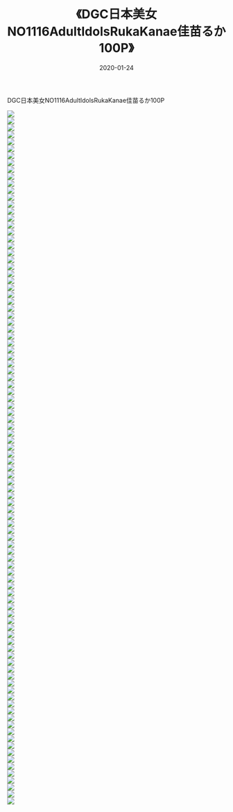 ﻿---
layout: post
title:  《DGC日本美女NO1116AdultIdolsRukaKanae佳苗るか100P》
date:   2020-01-24
img: http://pic.660000.xyz/1:/性感/2020/DGC日本美女NO1116AdultIdolsRukaKanae佳苗るか100P/000.jpg
categories: [美女, 清纯, 唯美]
---

DGC日本美女NO1116AdultIdolsRukaKanae佳苗るか100P

  ![](http://pic.660000.xyz/1:/性感/2020/DGC日本美女NO1116AdultIdolsRukaKanae佳苗るか100P/001.jpg) <br> ![](http://pic.660000.xyz/1:/性感/2020/DGC日本美女NO1116AdultIdolsRukaKanae佳苗るか100P/002.jpg) <br> ![](http://pic.660000.xyz/1:/性感/2020/DGC日本美女NO1116AdultIdolsRukaKanae佳苗るか100P/003.jpg) <br> ![](http://pic.660000.xyz/1:/性感/2020/DGC日本美女NO1116AdultIdolsRukaKanae佳苗るか100P/004.jpg) <br> ![](http://pic.660000.xyz/1:/性感/2020/DGC日本美女NO1116AdultIdolsRukaKanae佳苗るか100P/005.jpg) <br> ![](http://pic.660000.xyz/1:/性感/2020/DGC日本美女NO1116AdultIdolsRukaKanae佳苗るか100P/006.jpg) <br> ![](http://pic.660000.xyz/1:/性感/2020/DGC日本美女NO1116AdultIdolsRukaKanae佳苗るか100P/007.jpg) <br> ![](http://pic.660000.xyz/1:/性感/2020/DGC日本美女NO1116AdultIdolsRukaKanae佳苗るか100P/008.jpg) <br> ![](http://pic.660000.xyz/1:/性感/2020/DGC日本美女NO1116AdultIdolsRukaKanae佳苗るか100P/009.jpg) <br> ![](http://pic.660000.xyz/1:/性感/2020/DGC日本美女NO1116AdultIdolsRukaKanae佳苗るか100P/010.jpg) <br> ![](http://pic.660000.xyz/1:/性感/2020/DGC日本美女NO1116AdultIdolsRukaKanae佳苗るか100P/011.jpg) <br> ![](http://pic.660000.xyz/1:/性感/2020/DGC日本美女NO1116AdultIdolsRukaKanae佳苗るか100P/012.jpg) <br> ![](http://pic.660000.xyz/1:/性感/2020/DGC日本美女NO1116AdultIdolsRukaKanae佳苗るか100P/013.jpg) <br> ![](http://pic.660000.xyz/1:/性感/2020/DGC日本美女NO1116AdultIdolsRukaKanae佳苗るか100P/014.jpg) <br> ![](http://pic.660000.xyz/1:/性感/2020/DGC日本美女NO1116AdultIdolsRukaKanae佳苗るか100P/015.jpg) <br> ![](http://pic.660000.xyz/1:/性感/2020/DGC日本美女NO1116AdultIdolsRukaKanae佳苗るか100P/016.jpg) <br> ![](http://pic.660000.xyz/1:/性感/2020/DGC日本美女NO1116AdultIdolsRukaKanae佳苗るか100P/017.jpg) <br> ![](http://pic.660000.xyz/1:/性感/2020/DGC日本美女NO1116AdultIdolsRukaKanae佳苗るか100P/018.jpg) <br> ![](http://pic.660000.xyz/1:/性感/2020/DGC日本美女NO1116AdultIdolsRukaKanae佳苗るか100P/019.jpg) <br> ![](http://pic.660000.xyz/1:/性感/2020/DGC日本美女NO1116AdultIdolsRukaKanae佳苗るか100P/020.jpg) <br> ![](http://pic.660000.xyz/1:/性感/2020/DGC日本美女NO1116AdultIdolsRukaKanae佳苗るか100P/021.jpg) <br> ![](http://pic.660000.xyz/1:/性感/2020/DGC日本美女NO1116AdultIdolsRukaKanae佳苗るか100P/022.jpg) <br> ![](http://pic.660000.xyz/1:/性感/2020/DGC日本美女NO1116AdultIdolsRukaKanae佳苗るか100P/023.jpg) <br> ![](http://pic.660000.xyz/1:/性感/2020/DGC日本美女NO1116AdultIdolsRukaKanae佳苗るか100P/024.jpg) <br> ![](http://pic.660000.xyz/1:/性感/2020/DGC日本美女NO1116AdultIdolsRukaKanae佳苗るか100P/025.jpg) <br> ![](http://pic.660000.xyz/1:/性感/2020/DGC日本美女NO1116AdultIdolsRukaKanae佳苗るか100P/026.jpg) <br> ![](http://pic.660000.xyz/1:/性感/2020/DGC日本美女NO1116AdultIdolsRukaKanae佳苗るか100P/027.jpg) <br> ![](http://pic.660000.xyz/1:/性感/2020/DGC日本美女NO1116AdultIdolsRukaKanae佳苗るか100P/028.jpg) <br> ![](http://pic.660000.xyz/1:/性感/2020/DGC日本美女NO1116AdultIdolsRukaKanae佳苗るか100P/029.jpg) <br> ![](http://pic.660000.xyz/1:/性感/2020/DGC日本美女NO1116AdultIdolsRukaKanae佳苗るか100P/030.jpg) <br> ![](http://pic.660000.xyz/1:/性感/2020/DGC日本美女NO1116AdultIdolsRukaKanae佳苗るか100P/031.jpg) <br> ![](http://pic.660000.xyz/1:/性感/2020/DGC日本美女NO1116AdultIdolsRukaKanae佳苗るか100P/032.jpg) <br> ![](http://pic.660000.xyz/1:/性感/2020/DGC日本美女NO1116AdultIdolsRukaKanae佳苗るか100P/033.jpg) <br> ![](http://pic.660000.xyz/1:/性感/2020/DGC日本美女NO1116AdultIdolsRukaKanae佳苗るか100P/034.jpg) <br> ![](http://pic.660000.xyz/1:/性感/2020/DGC日本美女NO1116AdultIdolsRukaKanae佳苗るか100P/035.jpg) <br> ![](http://pic.660000.xyz/1:/性感/2020/DGC日本美女NO1116AdultIdolsRukaKanae佳苗るか100P/036.jpg) <br> ![](http://pic.660000.xyz/1:/性感/2020/DGC日本美女NO1116AdultIdolsRukaKanae佳苗るか100P/037.jpg) <br> ![](http://pic.660000.xyz/1:/性感/2020/DGC日本美女NO1116AdultIdolsRukaKanae佳苗るか100P/038.jpg) <br> ![](http://pic.660000.xyz/1:/性感/2020/DGC日本美女NO1116AdultIdolsRukaKanae佳苗るか100P/039.jpg) <br> ![](http://pic.660000.xyz/1:/性感/2020/DGC日本美女NO1116AdultIdolsRukaKanae佳苗るか100P/040.jpg) <br> ![](http://pic.660000.xyz/1:/性感/2020/DGC日本美女NO1116AdultIdolsRukaKanae佳苗るか100P/041.jpg) <br> ![](http://pic.660000.xyz/1:/性感/2020/DGC日本美女NO1116AdultIdolsRukaKanae佳苗るか100P/042.jpg) <br> ![](http://pic.660000.xyz/1:/性感/2020/DGC日本美女NO1116AdultIdolsRukaKanae佳苗るか100P/043.jpg) <br> ![](http://pic.660000.xyz/1:/性感/2020/DGC日本美女NO1116AdultIdolsRukaKanae佳苗るか100P/044.jpg) <br> ![](http://pic.660000.xyz/1:/性感/2020/DGC日本美女NO1116AdultIdolsRukaKanae佳苗るか100P/045.jpg) <br> ![](http://pic.660000.xyz/1:/性感/2020/DGC日本美女NO1116AdultIdolsRukaKanae佳苗るか100P/046.jpg) <br> ![](http://pic.660000.xyz/1:/性感/2020/DGC日本美女NO1116AdultIdolsRukaKanae佳苗るか100P/047.jpg) <br> ![](http://pic.660000.xyz/1:/性感/2020/DGC日本美女NO1116AdultIdolsRukaKanae佳苗るか100P/048.jpg) <br> ![](http://pic.660000.xyz/1:/性感/2020/DGC日本美女NO1116AdultIdolsRukaKanae佳苗るか100P/049.jpg) <br> ![](http://pic.660000.xyz/1:/性感/2020/DGC日本美女NO1116AdultIdolsRukaKanae佳苗るか100P/050.jpg) <br> ![](http://pic.660000.xyz/1:/性感/2020/DGC日本美女NO1116AdultIdolsRukaKanae佳苗るか100P/051.jpg) <br> ![](http://pic.660000.xyz/1:/性感/2020/DGC日本美女NO1116AdultIdolsRukaKanae佳苗るか100P/052.jpg) <br> ![](http://pic.660000.xyz/1:/性感/2020/DGC日本美女NO1116AdultIdolsRukaKanae佳苗るか100P/053.jpg) <br> ![](http://pic.660000.xyz/1:/性感/2020/DGC日本美女NO1116AdultIdolsRukaKanae佳苗るか100P/054.jpg) <br> ![](http://pic.660000.xyz/1:/性感/2020/DGC日本美女NO1116AdultIdolsRukaKanae佳苗るか100P/055.jpg) <br> ![](http://pic.660000.xyz/1:/性感/2020/DGC日本美女NO1116AdultIdolsRukaKanae佳苗るか100P/056.jpg) <br> ![](http://pic.660000.xyz/1:/性感/2020/DGC日本美女NO1116AdultIdolsRukaKanae佳苗るか100P/057.jpg) <br> ![](http://pic.660000.xyz/1:/性感/2020/DGC日本美女NO1116AdultIdolsRukaKanae佳苗るか100P/058.jpg) <br> ![](http://pic.660000.xyz/1:/性感/2020/DGC日本美女NO1116AdultIdolsRukaKanae佳苗るか100P/059.jpg) <br> ![](http://pic.660000.xyz/1:/性感/2020/DGC日本美女NO1116AdultIdolsRukaKanae佳苗るか100P/060.jpg) <br> ![](http://pic.660000.xyz/1:/性感/2020/DGC日本美女NO1116AdultIdolsRukaKanae佳苗るか100P/061.jpg) <br> ![](http://pic.660000.xyz/1:/性感/2020/DGC日本美女NO1116AdultIdolsRukaKanae佳苗るか100P/062.jpg) <br> ![](http://pic.660000.xyz/1:/性感/2020/DGC日本美女NO1116AdultIdolsRukaKanae佳苗るか100P/063.jpg) <br> ![](http://pic.660000.xyz/1:/性感/2020/DGC日本美女NO1116AdultIdolsRukaKanae佳苗るか100P/064.jpg) <br> ![](http://pic.660000.xyz/1:/性感/2020/DGC日本美女NO1116AdultIdolsRukaKanae佳苗るか100P/065.jpg) <br> ![](http://pic.660000.xyz/1:/性感/2020/DGC日本美女NO1116AdultIdolsRukaKanae佳苗るか100P/066.jpg) <br> ![](http://pic.660000.xyz/1:/性感/2020/DGC日本美女NO1116AdultIdolsRukaKanae佳苗るか100P/067.jpg) <br> ![](http://pic.660000.xyz/1:/性感/2020/DGC日本美女NO1116AdultIdolsRukaKanae佳苗るか100P/068.jpg) <br> ![](http://pic.660000.xyz/1:/性感/2020/DGC日本美女NO1116AdultIdolsRukaKanae佳苗るか100P/069.jpg) <br> ![](http://pic.660000.xyz/1:/性感/2020/DGC日本美女NO1116AdultIdolsRukaKanae佳苗るか100P/070.jpg) <br> ![](http://pic.660000.xyz/1:/性感/2020/DGC日本美女NO1116AdultIdolsRukaKanae佳苗るか100P/071.jpg) <br> ![](http://pic.660000.xyz/1:/性感/2020/DGC日本美女NO1116AdultIdolsRukaKanae佳苗るか100P/072.jpg) <br> ![](http://pic.660000.xyz/1:/性感/2020/DGC日本美女NO1116AdultIdolsRukaKanae佳苗るか100P/073.jpg) <br> ![](http://pic.660000.xyz/1:/性感/2020/DGC日本美女NO1116AdultIdolsRukaKanae佳苗るか100P/074.jpg) <br> ![](http://pic.660000.xyz/1:/性感/2020/DGC日本美女NO1116AdultIdolsRukaKanae佳苗るか100P/075.jpg) <br> ![](http://pic.660000.xyz/1:/性感/2020/DGC日本美女NO1116AdultIdolsRukaKanae佳苗るか100P/076.jpg) <br> ![](http://pic.660000.xyz/1:/性感/2020/DGC日本美女NO1116AdultIdolsRukaKanae佳苗るか100P/077.jpg) <br> ![](http://pic.660000.xyz/1:/性感/2020/DGC日本美女NO1116AdultIdolsRukaKanae佳苗るか100P/078.jpg) <br> ![](http://pic.660000.xyz/1:/性感/2020/DGC日本美女NO1116AdultIdolsRukaKanae佳苗るか100P/079.jpg) <br> ![](http://pic.660000.xyz/1:/性感/2020/DGC日本美女NO1116AdultIdolsRukaKanae佳苗るか100P/080.jpg) <br> ![](http://pic.660000.xyz/1:/性感/2020/DGC日本美女NO1116AdultIdolsRukaKanae佳苗るか100P/081.jpg) <br> ![](http://pic.660000.xyz/1:/性感/2020/DGC日本美女NO1116AdultIdolsRukaKanae佳苗るか100P/082.jpg) <br> ![](http://pic.660000.xyz/1:/性感/2020/DGC日本美女NO1116AdultIdolsRukaKanae佳苗るか100P/083.jpg) <br> ![](http://pic.660000.xyz/1:/性感/2020/DGC日本美女NO1116AdultIdolsRukaKanae佳苗るか100P/084.jpg) <br> ![](http://pic.660000.xyz/1:/性感/2020/DGC日本美女NO1116AdultIdolsRukaKanae佳苗るか100P/085.jpg) <br> ![](http://pic.660000.xyz/1:/性感/2020/DGC日本美女NO1116AdultIdolsRukaKanae佳苗るか100P/086.jpg) <br> ![](http://pic.660000.xyz/1:/性感/2020/DGC日本美女NO1116AdultIdolsRukaKanae佳苗るか100P/087.jpg) <br> ![](http://pic.660000.xyz/1:/性感/2020/DGC日本美女NO1116AdultIdolsRukaKanae佳苗るか100P/088.jpg) <br> ![](http://pic.660000.xyz/1:/性感/2020/DGC日本美女NO1116AdultIdolsRukaKanae佳苗るか100P/089.jpg) <br> ![](http://pic.660000.xyz/1:/性感/2020/DGC日本美女NO1116AdultIdolsRukaKanae佳苗るか100P/090.jpg) <br> ![](http://pic.660000.xyz/1:/性感/2020/DGC日本美女NO1116AdultIdolsRukaKanae佳苗るか100P/091.jpg) <br> ![](http://pic.660000.xyz/1:/性感/2020/DGC日本美女NO1116AdultIdolsRukaKanae佳苗るか100P/092.jpg) <br> ![](http://pic.660000.xyz/1:/性感/2020/DGC日本美女NO1116AdultIdolsRukaKanae佳苗るか100P/093.jpg) <br> ![](http://pic.660000.xyz/1:/性感/2020/DGC日本美女NO1116AdultIdolsRukaKanae佳苗るか100P/094.jpg) <br> ![](http://pic.660000.xyz/1:/性感/2020/DGC日本美女NO1116AdultIdolsRukaKanae佳苗るか100P/095.jpg) <br> ![](http://pic.660000.xyz/1:/性感/2020/DGC日本美女NO1116AdultIdolsRukaKanae佳苗るか100P/096.jpg) <br> ![](http://pic.660000.xyz/1:/性感/2020/DGC日本美女NO1116AdultIdolsRukaKanae佳苗るか100P/097.jpg) <br> ![](http://pic.660000.xyz/1:/性感/2020/DGC日本美女NO1116AdultIdolsRukaKanae佳苗るか100P/098.jpg) <br> ![](http://pic.660000.xyz/1:/性感/2020/DGC日本美女NO1116AdultIdolsRukaKanae佳苗るか100P/099.jpg) <br> ![](http://pic.660000.xyz/1:/性感/2020/DGC日本美女NO1116AdultIdolsRukaKanae佳苗るか100P/100.jpg) <br>